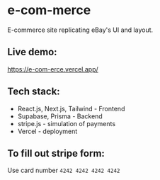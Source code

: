 # e-com-merce
E-commerce site replicating eBay's UI and layout. 

## Live demo:
https://e-com-erce.vercel.app/

## Tech stack:
* React.js, Next.js, Tailwind - Frontend 
* Supabase, Prisma - Backend
* stripe.js - simulation of payments
* Vercel - deployment

## To fill out stripe form:
Use card number ```4242 4242 4242 4242```

